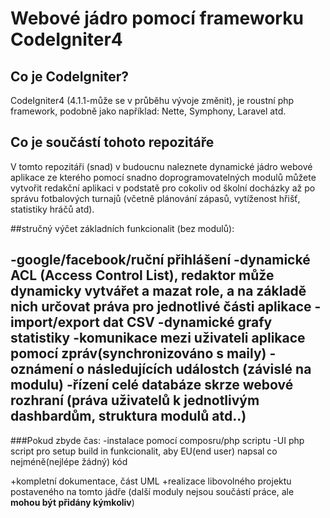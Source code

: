 # Webové jádro pomocí frameworku CodeIgniter4

## Co je CodeIgniter?

CodeIgniter4 (4.1.1-může se v průběhu vývoje změnit), je roustní php framework, podobně jako například: Nette, Symphony, Laravel atd.

## Co je součástí tohoto repozitáře

V tomto repozitáři (snad) v budoucnu naleznete dynamické jádro webové aplikace ze kterého pomocí snadno doprogramovatelných modulů můžete vytvořit redakční aplikaci v podstatě pro cokoliv od školní docházky až po správu fotbalových turnajů (včetně plánování zápasů, vytíženost hřišť, statistiky hráčů atd).

##stručný výčet základních funkcionalit (bez modulů):

-google/facebook/ruční přihlášení
-dynamické ACL (Access Control List), redaktor může dynamicky vytvářet a mazat role, a na základě nich určovat práva pro jednotlivé části aplikace
-import/export dat CSV
-dynamické grafy statistiky
-komunikace mezi uživateli aplikace pomocí zpráv(synchronizováno s maily)
-oznámení o následujících událostch (závislé na modulu)
-řízení celé databáze skrze webové rozhraní (práva uživatelů k jednotlivým dashbardům, struktura modulů atd..)
---------------------------------------------------------
###Pokud zbyde čas:
-instalace pomocí composru/php scriptu
-UI php script pro setup build in funkcionalit, aby EU(end user) napsal co nejméně(nejlépe žádný) kód 


+kompletní dokumentace, část UML
+realizace libovolného projektu postaveného na tomto jádře (další moduly nejsou součástí práce, ale **mohou být přidány kýmkoliv**)

